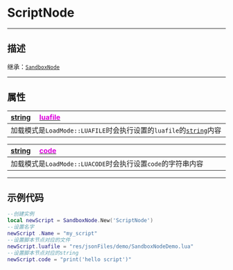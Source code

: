 # ScriptNode
------------------------------------------------------------------------------------------
## 描述

继承：[`SandboxNode`](/Api/Class/Script/SandboxNode.md)

------------------------------------------------------------------------------------------
## 属性


|<div style="width:700px">[string](/Api/DataType/String.md) &emsp;[<font color="dd00dd">luafile</font>]()</div>|
|:---|
|加载模式是`LoadMode::LUAFILE`时会执行设置的`luafile`的[`string`](/Api/DataType/String.md)内容|


|<div style="width:700px">[string](/Api/DataType/String.md) &emsp;[<font color="dd00dd">code</font>]()</div>|
|:---|
|加载模式是`LoadMode::LUACODE`时会执行设置`code`的字符串内容|

------------------------------------------------------------------------------------------
## 示例代码

```lua
--创建实例
local newScript = SandboxNode.New('ScriptNode')
--设置名字
newScript .Name = "my_script"
--设置脚本节点对应的文件
newScript.luafile = "res/jsonFiles/demo/SandboxNodeDemo.lua"
--设置脚本节点对应的string
newScript.code = "print('hello script')"
```